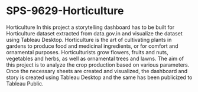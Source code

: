 # SPS-9629-Horticulture
Horticulture
In this project a storytelling dashboard has to be built for Horticulture dataset extracted from data.gov.in and visualize the dataset using Tableau Desktop. Horticulture is the art of cultivating plants in gardens to produce food and medicinal ingredients, or for comfort and ornamental purposes. Horticulturists grow flowers, fruits and nuts, vegetables and herbs, as well as ornamental trees and lawns. The aim of this project is to analyze the crop production based on various parameters. Once the necessary sheets are created and visualized, the dashboard and story is created using Tableau Desktop and the same has been publicized to Tableau Public.
